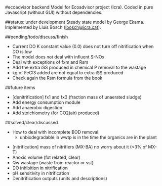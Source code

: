 #ecoadvisor backend
Model for Ecoadvisor project (Icra).
Coded in pure Javascript (without GUI) without dependencies.

##status: under development
Steady state model by George Ekama.
Implemented by Lluís Bosch (lbosch@icra.cat).

##pending/todo/discuss/finish
- Current DO K constant value (0.0) does not turn off nitrification when DO is low
- The model does not deal with influent S-NOx
- Deal with exceptions of fxm and Rsm
- Add the extra iSS produced in chemical P removal to the wastage
- kg of FeCl3 added are not equal to extra iSS produced
- Check again the Rsm formula from the book

##future items
- [denitrification] fx1 and fx3 (fraction mass of unaerated sludge)
- Add energy consumption module
- Add anaerobic digestion
- Add stoichiometry (for CO2(air) produced)

##solved/clear/discussed
* How to deal with incomplete BOD removal
  - unbiodegradable in wwtp is in the time the organics are in the plant
- [nitrification] mass of nitrifiers (MX-BA) no worry about it (<3% of MX-T)
- Anoxic volume (fxt related, clear)
- Qw wastage (waste from reactor or sst)
- DO inhibition in nitrification
- pH sensitivity in nitrification
- Denitrification outputs (units and descriptions)

